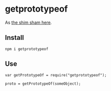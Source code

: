 # getprototypeof

As [the shim sham here](https://github.com/es-shims/es5-shim#shams).

## Install


```
npm i getprototypeof
```

## Use

```
var getPrototypeOf = require("getprototypeof");

proto = getPrototypeOf(someObject);
```
